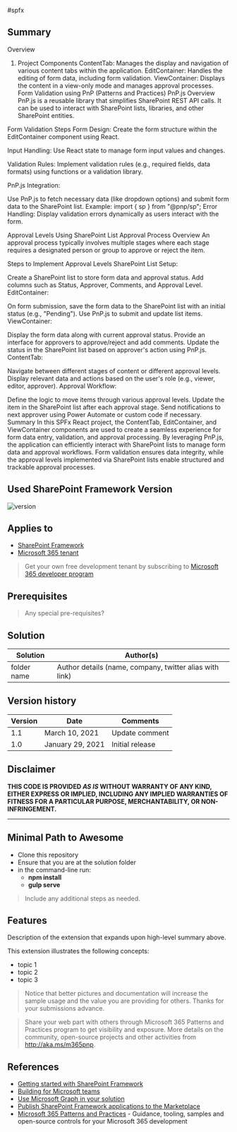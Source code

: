 #spfx

## Summary

Overview
1. Project Components
ContentTab: Manages the display and navigation of various content tabs within the application.
EditContainer: Handles the editing of form data, including form validation.
ViewContainer: Displays the content in a view-only mode and manages approval processes.
Form Validation using PnP (Patterns and Practices)
PnP.js Overview
PnP.js is a reusable library that simplifies SharePoint REST API calls. It can be used to interact with SharePoint lists, libraries, and other SharePoint entities.

Form Validation Steps
Form Design: Create the form structure within the EditContainer component using React.

Input Handling: Use React state to manage form input values and changes.

Validation Rules: Implement validation rules (e.g., required fields, data formats) using functions or a validation library.

PnP.js Integration:

Use PnP.js to fetch necessary data (like dropdown options) and submit form data to the SharePoint list.
Example: import { sp } from "@pnp/sp";
Error Handling: Display validation errors dynamically as users interact with the form.

Approval Levels Using SharePoint List
Approval Process Overview
An approval process typically involves multiple stages where each stage requires a designated person or group to approve or reject the item.

Steps to Implement Approval Levels
SharePoint List Setup:

Create a SharePoint list to store form data and approval status.
Add columns such as Status, Approver, Comments, and Approval Level.
EditContainer:

On form submission, save the form data to the SharePoint list with an initial status (e.g., "Pending").
Use PnP.js to submit and update list items.
ViewContainer:

Display the form data along with current approval status.
Provide an interface for approvers to approve/reject and add comments.
Update the status in the SharePoint list based on approver's action using PnP.js.
ContentTab:

Navigate between different stages of content or different approval levels.
Display relevant data and actions based on the user's role (e.g., viewer, editor, approver).
Approval Workflow:

Define the logic to move items through various approval levels.
Update the item in the SharePoint list after each approval stage.
Send notifications to next approver using Power Automate or custom code if necessary.
Summary
In this SPFx React project, the ContentTab, EditContainer, and ViewContainer components are used to create a seamless experience for form data entry, validation, and approval processing. By leveraging PnP.js, the application can efficiently interact with SharePoint lists to manage form data and approval workflows. Form validation ensures data integrity, while the approval levels implemented via SharePoint lists enable structured and trackable approval processes.








## Used SharePoint Framework Version

![version](https://img.shields.io/badge/version-1.18.2-green.svg)

## Applies to

- [SharePoint Framework](https://aka.ms/spfx)
- [Microsoft 365 tenant](https://docs.microsoft.com/en-us/sharepoint/dev/spfx/set-up-your-developer-tenant)

> Get your own free development tenant by subscribing to [Microsoft 365 developer program](http://aka.ms/o365devprogram)

## Prerequisites

> Any special pre-requisites?

## Solution

| Solution    | Author(s)                                               |
| ----------- | ------------------------------------------------------- |
| folder name | Author details (name, company, twitter alias with link) |

## Version history

| Version | Date             | Comments        |
| ------- | ---------------- | --------------- |
| 1.1     | March 10, 2021   | Update comment  |
| 1.0     | January 29, 2021 | Initial release |

## Disclaimer

**THIS CODE IS PROVIDED _AS IS_ WITHOUT WARRANTY OF ANY KIND, EITHER EXPRESS OR IMPLIED, INCLUDING ANY IMPLIED WARRANTIES OF FITNESS FOR A PARTICULAR PURPOSE, MERCHANTABILITY, OR NON-INFRINGEMENT.**

---

## Minimal Path to Awesome

- Clone this repository
- Ensure that you are at the solution folder
- in the command-line run:
  - **npm install**
  - **gulp serve**

> Include any additional steps as needed.

## Features

Description of the extension that expands upon high-level summary above.

This extension illustrates the following concepts:

- topic 1
- topic 2
- topic 3

> Notice that better pictures and documentation will increase the sample usage and the value you are providing for others. Thanks for your submissions advance.

> Share your web part with others through Microsoft 365 Patterns and Practices program to get visibility and exposure. More details on the community, open-source projects and other activities from http://aka.ms/m365pnp.

## References

- [Getting started with SharePoint Framework](https://docs.microsoft.com/en-us/sharepoint/dev/spfx/set-up-your-developer-tenant)
- [Building for Microsoft teams](https://docs.microsoft.com/en-us/sharepoint/dev/spfx/build-for-teams-overview)
- [Use Microsoft Graph in your solution](https://docs.microsoft.com/en-us/sharepoint/dev/spfx/web-parts/get-started/using-microsoft-graph-apis)
- [Publish SharePoint Framework applications to the Marketplace](https://docs.microsoft.com/en-us/sharepoint/dev/spfx/publish-to-marketplace-overview)
- [Microsoft 365 Patterns and Practices](https://aka.ms/m365pnp) - Guidance, tooling, samples and open-source controls for your Microsoft 365 development
